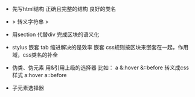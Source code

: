 - 先写html结构
    正确且完整的结构
    良好的类名
- &gt; 转义字符串 >

- 用section 代替div 完成区块的语义化

- stylus 嵌套
    tab 缩进解决的是效率
    嵌套 css规则按区块来嵌套在一起，作用域，css类名的补全

- 伪类、伪元素 用&引用上级的选择器
    比如： 
    a
        &:hover
        &::before
    转义成css样式
    a:hover
    a::before

- 子元素选择器